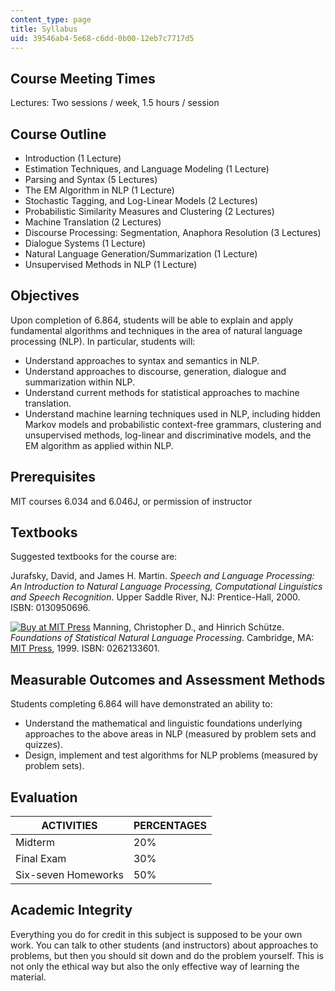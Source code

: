 ```yaml
---
content_type: page
title: Syllabus
uid: 39546ab4-5e68-c6dd-0b00-12eb7c7717d5
---
```


Course Meeting Times
--------------------

Lectures: Two sessions / week, 1.5 hours / session

Course Outline
--------------

*   Introduction (1 Lecture)
*   Estimation Techniques, and Language Modeling (1 Lecture)
*   Parsing and Syntax (5 Lectures)
*   The EM Algorithm in NLP (1 Lecture)
*   Stochastic Tagging, and Log-Linear Models (2 Lectures)
*   Probabilistic Similarity Measures and Clustering (2 Lectures)
*   Machine Translation (2 Lectures)
*   Discourse Processing: Segmentation, Anaphora Resolution (3 Lectures)
*   Dialogue Systems (1 Lecture)
*   Natural Language Generation/Summarization (1 Lecture)
*   Unsupervised Methods in NLP (1 Lecture)

Objectives
----------

Upon completion of 6.864, students will be able to explain and apply fundamental algorithms and techniques in the area of natural language processing (NLP). In particular, students will:

*   Understand approaches to syntax and semantics in NLP.
*   Understand approaches to discourse, generation, dialogue and summarization within NLP.
*   Understand current methods for statistical approaches to machine translation.
*   Understand machine learning techniques used in NLP, including hidden Markov models and probabilistic context-free grammars, clustering and unsupervised methods, log-linear and discriminative models, and the EM algorithm as applied within NLP.

Prerequisites
-------------

MIT courses 6.034 and 6.046J, or permission of instructor

Textbooks
---------

Suggested textbooks for the course are:

Jurafsky, David, and James H. Martin. _Speech and Language Processing: An Introduction to Natural Language Processing, Computational Linguistics and Speech Recognition_. Upper Saddle River, NJ: Prentice-Hall, 2000. ISBN: 0130950696.

[![Buy at MIT Press](/images/mp_logo.gif)](https://mitpress.mit.edu/books/foundations-statistical-natural-language-processing) Manning, Christopher D., and Hinrich Schütze. _Foundations of Statistical Natural Language Processing_. Cambridge, MA: [MIT Press](https://mitpress.mit.edu/), 1999. ISBN: 0262133601.

Measurable Outcomes and Assessment Methods
------------------------------------------

Students completing 6.864 will have demonstrated an ability to:

*   Understand the mathematical and linguistic foundations underlying approaches to the above areas in NLP (measured by problem sets and quizzes).
*   Design, implement and test algorithms for NLP problems (measured by problem sets).

Evaluation
----------

| ACTIVITIES | PERCENTAGES |
| --- | --- |
| Midterm | 20% |
| Final Exam | 30% |
| Six-seven Homeworks | 50% 

Academic Integrity
------------------

Everything you do for credit in this subject is supposed to be your own work. You can talk to other students (and instructors) about approaches to problems, but then you should sit down and do the problem yourself. This is not only the ethical way but also the only effective way of learning the material.